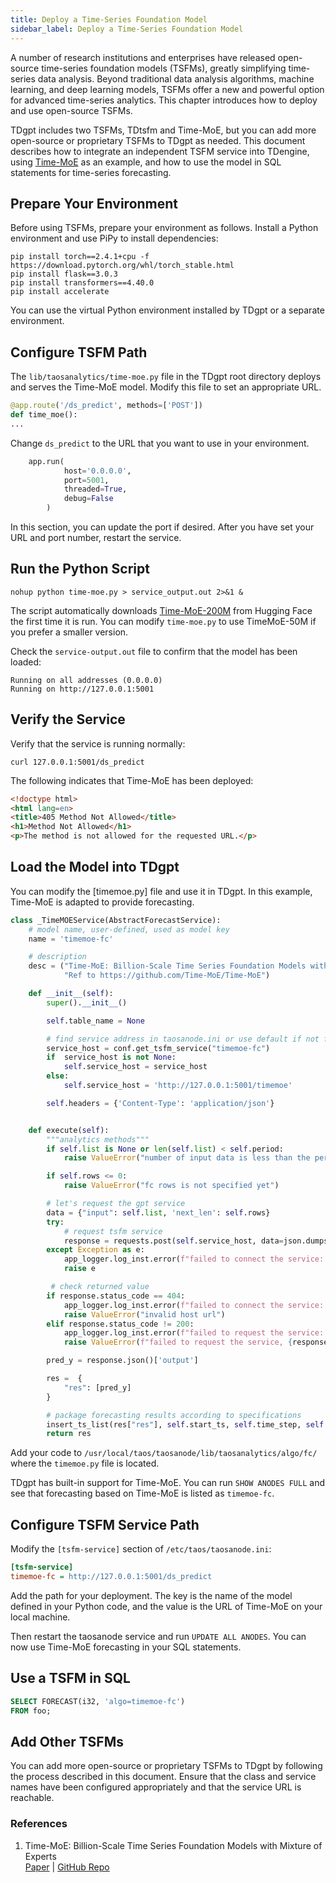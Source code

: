 ```yaml
---
title: Deploy a Time-Series Foundation Model
sidebar_label: Deploy a Time-Series Foundation Model
---
```


A number of research institutions and enterprises have released open-source time-series foundation models (TSFMs), greatly simplifying time-series data analysis. Beyond traditional data analysis algorithms, machine learning, and deep learning models,
TSFMs offer a new and powerful option for advanced time-series analytics. This chapter introduces how to deploy and use open-source TSFMs.

TDgpt includes two TSFMs, TDtsfm and Time-MoE, but you can add more open-source or proprietary TSFMs to TDgpt as needed.
This document describes how to integrate an independent TSFM service into TDengine, using [Time-MoE](https://github.com/Time-MoE/Time-MoE) as an example,
and how to use the model in SQL statements for time-series forecasting.

## Prepare Your Environment

Before using TSFMs, prepare your environment as follows. Install a Python environment and use PiPy to install dependencies:

```shell
pip install torch==2.4.1+cpu -f https://download.pytorch.org/whl/torch_stable.html
pip install flask==3.0.3
pip install transformers==4.40.0
pip install accelerate
```

You can use the virtual Python environment installed by TDgpt or a separate environment.

## Configure TSFM Path

The `lib/taosanalytics/time-moe.py` file in the TDgpt root directory deploys and serves the Time-MoE model. Modify this file to set an appropriate URL.

```python
@app.route('/ds_predict', methods=['POST'])
def time_moe():
...
```

Change `ds_predict` to the URL that you want to use in your environment.

```Python
    app.run(
            host='0.0.0.0',
            port=5001,
            threaded=True,  
            debug=False     
        )
```

In this section, you can update the port if desired. After you have set your URL and port number, restart the service.

## Run the Python Script

```shell
nohup python time-moe.py > service_output.out 2>&1 &
```

The script automatically downloads [Time-MoE-200M](https://huggingface.co/Maple728/TimeMoE-200M) from Hugging Face the first time it is run. You can modify `time-moe.py` to use TimeMoE-50M if you prefer a smaller version.

Check the `service-output.out` file to confirm that the model has been loaded:

```shell
Running on all addresses (0.0.0.0)
Running on http://127.0.0.1:5001
```

## Verify the Service

Verify that the service is running normally:

```shell
curl 127.0.0.1:5001/ds_predict
```

The following indicates that Time-MoE has been deployed:

```html
<!doctype html>
<html lang=en>
<title>405 Method Not Allowed</title>
<h1>Method Not Allowed</h1>
<p>The method is not allowed for the requested URL.</p>
```

## Load the Model into TDgpt

You can modify the [timemoe.py] file and use it in TDgpt. In this example, Time-MoE is adapted to provide forecasting.

```python
class _TimeMOEService(AbstractForecastService):
    # model name, user-defined, used as model key
    name = 'timemoe-fc'

    # description
    desc = ("Time-MoE: Billion-Scale Time Series Foundation Models with Mixture of Experts; "
            "Ref to https://github.com/Time-MoE/Time-MoE")

    def __init__(self):
        super().__init__()

        self.table_name = None

        # find service address in taosanode.ini or use default if not found
        service_host = conf.get_tsfm_service("timemoe-fc")
        if  service_host is not None:
            self.service_host = service_host
        else:
            self.service_host = 'http://127.0.0.1:5001/timemoe'

        self.headers = {'Content-Type': 'application/json'}


    def execute(self):
        """analytics methods"""
        if self.list is None or len(self.list) < self.period:
            raise ValueError("number of input data is less than the periods")

        if self.rows <= 0:
            raise ValueError("fc rows is not specified yet")

        # let's request the gpt service
        data = {"input": self.list, 'next_len': self.rows}
        try:
            # request tsfm service
            response = requests.post(self.service_host, data=json.dumps(data), headers=self.headers)
        except Exception as e:
            app_logger.log_inst.error(f"failed to connect the service: {self.service_host} ", str(e))
            raise e

         # check returned value
        if response.status_code == 404:
            app_logger.log_inst.error(f"failed to connect the service: {self.service_host} ")
            raise ValueError("invalid host url")
        elif response.status_code != 200:
            app_logger.log_inst.error(f"failed to request the service: {self.service_host}, reason: {response.text}")
            raise ValueError(f"failed to request the service, {response.text}")

        pred_y = response.json()['output']

        res =  {
            "res": [pred_y]
        }

        # package forecasting results according to specifications
        insert_ts_list(res["res"], self.start_ts, self.time_step, self.rows)
        return res
```

Add your code to `/usr/local/taos/taosanode/lib/taosanalytics/algo/fc/` where the `timemoe.py` file is located.

TDgpt has built-in support for Time-MoE. You can run `SHOW ANODES FULL` and see that forecasting based on Time-MoE is listed as `timemoe-fc`.

## Configure TSFM Service Path

Modify the `[tsfm-service]` section of `/etc/taos/taosanode.ini`:

```ini
[tsfm-service]
timemoe-fc = http://127.0.0.1:5001/ds_predict
```

Add the path for your deployment. The key is the name of the model defined in your Python code, and the value is the URL of Time-MoE on your local machine.

Then restart the taosanode service and run `UPDATE ALL ANODES`. You can now use Time-MoE forecasting in your SQL statements.

## Use a TSFM in SQL

```sql
SELECT FORECAST(i32, 'algo=timemoe-fc') 
FROM foo;
```

## Add Other TSFMs

You can add more open-source or proprietary TSFMs to TDgpt by following the process described in this document. Ensure that the class and service names have been configured appropriately and that the service URL is reachable.

### References

1. Time-MoE: Billion-Scale Time Series Foundation Models with Mixture of Experts  
   [Paper](https://arxiv.org/abs/2409.16040) | [GitHub Repo](https://github.com/Time-MoE/Time-MoE)